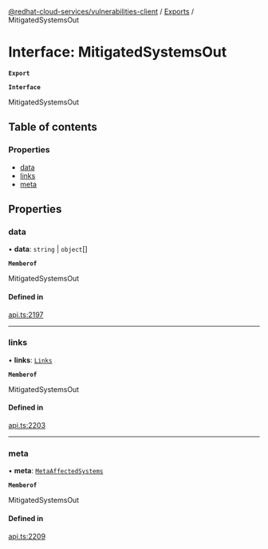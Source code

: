 [@redhat-cloud-services/vulnerabilities-client](../README.md) / [Exports](../modules.md) / MitigatedSystemsOut

# Interface: MitigatedSystemsOut

**`Export`**

**`Interface`**

MitigatedSystemsOut

## Table of contents

### Properties

- [data](MitigatedSystemsOut.md#data)
- [links](MitigatedSystemsOut.md#links)
- [meta](MitigatedSystemsOut.md#meta)

## Properties

### data

• **data**: `string` \| `object`[]

**`Memberof`**

MitigatedSystemsOut

#### Defined in

[api.ts:2197](https://github.com/RedHatInsights/javascript-clients/blob/master/packages/vulnerabilities/api.ts#L2197)

___

### links

• **links**: [`Links`](Links.md)

**`Memberof`**

MitigatedSystemsOut

#### Defined in

[api.ts:2203](https://github.com/RedHatInsights/javascript-clients/blob/master/packages/vulnerabilities/api.ts#L2203)

___

### meta

• **meta**: [`MetaAffectedSystems`](MetaAffectedSystems.md)

**`Memberof`**

MitigatedSystemsOut

#### Defined in

[api.ts:2209](https://github.com/RedHatInsights/javascript-clients/blob/master/packages/vulnerabilities/api.ts#L2209)
